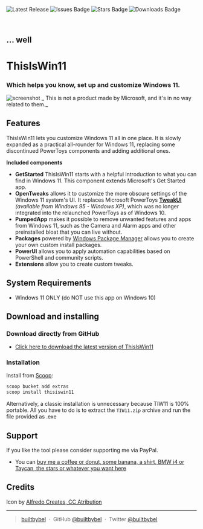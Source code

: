 ![Latest Release](https://img.shields.io/github/v/release/builtbybel/ThisIsWin11?style=for-the-badge)
![Issues Badge](https://img.shields.io/github/issues/builtbybel/ThisIsWin11?style=for-the-badge)
![Stars Badge](https://img.shields.io/github/stars/builtbybel/ThisIsWin11?color=yellow&style=for-the-badge)
![Downloads Badge](https://img.shields.io/github/downloads/builtbybel/ThisIsWin11/total.svg?style=for-the-badge)

<br>

## ... well
# ThisIsWin11
### Which helps you know, set up and customize Windows 11.

![screenshot](https://github.com/builtbybel/ThisIsWin11/blob/main/assets/tiw11.png)
 _ This is not a product made by Microsoft, and it's in no way related to them._
 

## Features 
ThisIsWin11 lets you customize Windows 11 all in one place. It is slowly expanded as a practical all-rounder for Windows 11, replacing some discontinued PowerToys components and adding additional ones.
 
**Included components**

- **GetStarted** ThisIsWin11 starts with a helpful introduction to what you can find in Windows 11. This component extends Microsoft's Get Started app.
- **OpenTweaks** allows it to customize the more obscure settings of the Windows 11 system's UI. It replaces Microsoft PowerToys **[TweakUI](https://en.wikipedia.org/wiki/Tweak_UI)** _(available from Windows 95 - Windows XP)_, which was no longer integrated into the relaunched PowerToys as of Windows 10.
- **PumpedApp** makes it possible to remove unwanted features and apps from Windows 11, such as the Camera and Alarm apps and other preinstalled bloat that you can live without.
- **Packages** powered by [Windows Package Manager](https://github.com/microsoft/winget-cli) allows you to create your own custom install packages.
- **PowerUI** allows you to apply automation capabilities based on PowerShell and community scripts.
 - **Extensions** allow you to create custom tweaks.
  
 ## System Requirements
- Windows 11 ONLY (do NOT use this app on Windows 10)

 ## Download and installing
 
 ### Download directly from GitHub
- [Click here to download the latest version of ThisIsWin11](https://github.com/builtbybel/ThisIsWin11/releases)


### Installation
Install from [Scoop](https://scoop.sh/):
```powershell
scoop bucket add extras
scoop install thisiswin11
```

Alternatively, a classic installation is unnecessary because TIW11 is 100% portable. All you have to do is to extract the `TIW11.zip` archive and run the file provided as .exe
 
## Support
If you like the tool please consider supporting me via PayPal.

- You can [buy me a coffee or donut, some banana, a shirt, BMW i4 or Taycan, the stars or whatever you want here](https://www.paypal.com/cgi-bin/webscr?cmd=_donations&business=donate@builtbybel.com&lc=US&item_name=%20Builtbybel&no_note=0&cn=&currency_code=USD&bn=PP-DonationsBF:btn_donateCC_LG.gif:NonHosted)

## Credits
Icon by [Alfredo Creates, CC Atribution](https://icon-icons.com/de/symbol/Unternehmens-social-media-logo-Marke-windows/82802)

 ---
> [builtbybel](https://www.builtbybel.com) &nbsp;&middot;&nbsp;
> GitHub [@builtbybel](https://github.com/builtbybel) &nbsp;&middot;&nbsp;
> Twitter [@builtbybel](https://twitter.com/builtbybel)
